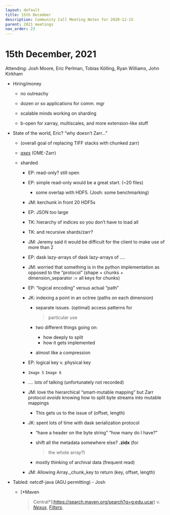 ```yaml
---
layout: default
title: 15th December
description: Community Call Meeting Notes for 2020-12-15
parent: 2021 meetings
nav_order: 23
---
```


# 15th December, 2021

Attending: Josh Moore, Eric Perlman, Tobias Kölling, Ryan Williams, John
Kirkham

-   Hiring/money

    -   no outreachy

    -   dozen or so applications for comm. mgr

    -   scalable minds working on sharding

    -   b-open for xarray, multiscales, and more extension-like stuff

-   State of the world, Eric? “why doesn’t Zarr…”

    -   (overall goal of replacing TIFF stacks with chunked zarr)

    -   [*axes*](https://github.com/ome/ngff/pull/57) (OME-Zarr)

    -   sharded

        -   EP: read-only? still open

        -   EP: simple read-only would be a great start. (\~20 files)

            -   some overlap with HDF5. (Josh: some benchmarking)

        -   JM: kerchunk in front 20 HDF5s

        -   EP: JSON too large

        -   TK: hierarchy of indices so you don’t have to load all

        -   TK: and recursive shards/zarr?

        -   JM: Jeremy said it would be difficult for the client to make
            use of more than 2

        -   EP: dask lazy-arrays of dask lazy-arrays of ….

        -   JM: worried that something is in the python implementation
            as opposed to the “protocol” (shape + chunks +
            dimension_separator := all keys for chunks)

        -   EP: “logical encoding” versus actual “path”

        -   JK: indexing a point in an octree (paths on each dimension)

            -   separate issues. (optimal) access patterns for
                > particular use

            -   two different things going on:

                -   how deeply to split
                -   how it gets implemented

            -   almost like a compression

        -   EP: logical key v. physical key

        -   `Image 5` `Image 6`

        -   …. lots of talking (unfortunately not recorded)

        -   JM: love the hierarchical “smart-mutable mapping” but Zarr
            protocol *avoids* knowing how to split byte streams into
            mutable mappings

            -   This gets us to the issue of (offset, length)

        -   JK: spent lots of time with dask serialization protocol

            -   “have a header on the byte string” “how many do I have?”

            -   shift all the metadata somewhere else? **.zidx** (for
                > the whole array?)

            -   mostly thinking of archival data (frequent read)

        -   JM: Allowing Array.\_chunk_key to return (key, offset,
            length)

-   Tabled: netcdf-java (AGU permitting) - Josh

    -   [*Maven
        > Central*](https://search.maven.org/search?q=g:edu.ucar) v.
        > [*Nexus*](https://artifacts.unidata.ucar.edu/#browse/search=keyword%3Dzarr:b03509dc0442d84005d3b2e5eea93213),
        > [*Filters*](https://www.unidata.ucar.edu/blogs/developer/en/entry/hacktoberfest-2021-contribute-filters-to),

